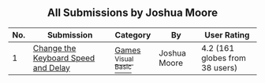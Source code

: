 ﻿<div align="center">

## All Submissions by Joshua Moore

</div>

No.  | Submission | Category | By   | User Rating
---- | ---------- | -------- | ---- | -----------
1 | [Change the Keyboard Speed and Delay<br />](https://github.com/Planet-Source-Code/joshua-moore-change-the-keyboard-speed-and-delay__1-1674) | [Games<br /><sup>Visual Basic</sup>](../ByCategory/games__1-38.md) | Joshua Moore | 4.2 (161 globes from 38 users)
